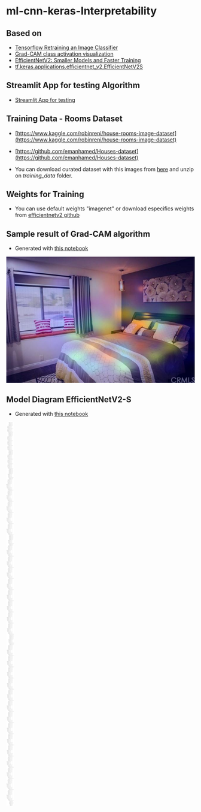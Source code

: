 # ml-cnn-keras-Interpretability

## Based on

- [Tensorflow Retraining an Image Classifier](https://www.tensorflow.org/hub/tutorials/tf2_image_retraining)
- [Grad-CAM class activation visualization](https://keras.io/examples/vision/grad_cam/)
- [EfficientNetV2: Smaller Models and Faster Training](https://arxiv.org/abs/2104.00298)
- [tf.keras.applications.efficientnet_v2.EfficientNetV2S](https://www.tensorflow.org/api_docs/python/tf/keras/applications/efficientnet_v2/EfficientNetV2S)

## Streamlit App for testing Algorithm

- [Streamlit App for testing](https://share.streamlit.io/nikeyes/ml-cnn-keras-interpretability/main/app/app.py)

## Training Data - Rooms Dataset 

- [https://www.kaggle.com/robinreni/house-rooms-image-dataset](https://www.kaggle.com/robinreni/house-rooms-image-dataset)
- [https://github.com/emanhamed/Houses-dataset](https://github.com/emanhamed/Houses-dataset)

- You can download curated dataset with this images from [here](https://drive.google.com/file/d/1PzoQAvOcXDwEmNAj_rGnTXSfu8GPuUvR/view?usp=sharing) and unzip on *training_data* folder.

## Weights for Training  

- You can use default weights "imagenet" or download especifics weights from [efficientnetv2 github](https://github.com/GdoongMathew/EfficientNetV2/releases/)


## Sample result of Grad-CAM algorithm

- Generated with [this notebook](notebooks/03-Interpretability-with-Grad-CAM.ipynb)  

![Grad-CAM Result](notebooks/grad_cam_result.jpg)

## Model Diagram EfficientNetV2-S

- Generated with [this notebook](notebooks/02-plot-cnn-keras-models.ipynb)

![EfficientNetV2-S](notebooks/efficientnetv2_s_model_diagram.png)